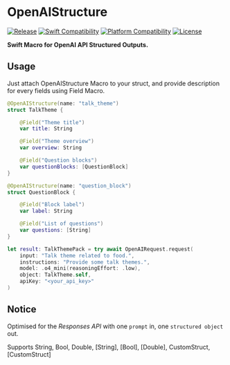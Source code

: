# OpenAIStructure

[![Release](https://img.shields.io/github/v/release/yukiny0811/OpenAIStructure)](https://github.com/yukiny0811/OpenAIStructure/releases/latest)
[![Swift Compatibility](https://img.shields.io/endpoint?url=https%3A%2F%2Fswiftpackageindex.com%2Fapi%2Fpackages%2Fyukiny0811%2FOpenAIStructure%2Fbadge%3Ftype%3Dswift-versions)](https://swiftpackageindex.com/yukiny0811/OpenAIStructure)
[![Platform Compatibility](https://img.shields.io/endpoint?url=https%3A%2F%2Fswiftpackageindex.com%2Fapi%2Fpackages%2Fyukiny0811%2FOpenAIStructure%2Fbadge%3Ftype%3Dplatforms)](https://swiftpackageindex.com/yukiny0811/OpenAIStructure)
[![License](https://img.shields.io/github/license/yukiny0811/OpenAIStructure)](https://github.com/yukiny0811/OpenAIStructure/blob/main/LICENSE)

**Swift Macro for OpenAI API Structured Outputs.**

## Usage

Just attach OpenAIStructure Macro to your struct, and provide description for every fields using Field Macro.

```swift
@OpenAIStructure(name: "talk_theme")
struct TalkTheme {

    @Field("Theme title")
    var title: String

    @Field("Theme overview")
    var overview: String

    @Field("Question blocks")
    var questionBlocks: [QuestionBlock]
}

@OpenAIStructure(name: "question_block")
struct QuestionBlock {

    @Field("Block label")
    var label: String

    @Field("List of questions")
    var questions: [String]
}
```

```swift
let result: TalkThemePack = try await OpenAIRequest.request(
    input: "Talk theme related to food.",
    instructions: "Provide some talk themes.",
    model: .o4_mini(reasoningEffort: .low),
    object: TalkTheme.self,
    apiKey: "<your_api_key>"
)
```

## Notice

Optimised for the *Responses API* with one `prompt` in, one `structured object` out.

Supports String, Bool, Double, [String], [Bool], [Double], CustomStruct, [CustomStruct]

